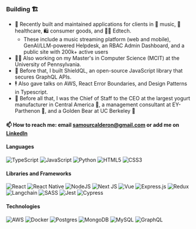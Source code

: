 ### Building 🏗️

- 👷 Recently built and maintained applications for clients in 🎵 music, 🏥 healthcare, 🛍️ consumer goods, and 🧑‍🏫 Edtech.
  - These include a music streaming platform (web and mobile), GenAI/LLM-powered Helpdesk, an RBAC Admin Dashboard, and a public site with 200k+ active users
- 🧑‍🎓 Also working on my Master's in Computer Science (MCIT) at the University of Pennsylvania.
- 🔐 Before that, I built ShieldQL, an open-source JavaScript library that secures GraphQL APIs.
- 🕴️ Also gave talks on AWS, React Error Boundaries, and Design Patterns in Typescript.
- 👶 Before all that, I was the Chief of Staff to the CEO at the largest yogurt manufacturer in Central America 🥛, a management consultant at EY-Parthenon 💼, and a Golden Bear at UC Berkeley 🐻

#### 📫 How to reach me: email samourcalderon@gmail.com or add me on [LinkedIn](https://www.linkedin.com/in/rodrigosamourcalderon/)

#### Languages
<img
src="https://camo.githubusercontent.com/d4cfec9550517aa67567e29843e3880ebf50bd7eeceafcd3b82875f17c9f564e/68747470733a2f2f696d672e736869656c64732e696f2f62616467652f747970657363726970742d2532333030374143432e7376673f7374796c653d666f722d7468652d6261646765266c6f676f3d74797065736372697074266c6f676f436f6c6f723d7768697465"
alt="TypeScript"
  data-canonical-src="https://img.shields.io/badge/typescript-%23007ACC.svg?style=for-the-badge&amp;logo=typescript&amp;logoColor=white"
/>
<img
  src="https://camo.githubusercontent.com/29d02b3669d6450d67e043cf5909e740dcb94c1e2306d88ac48b15b4ec55dc65/68747470733a2f2f696d672e736869656c64732e696f2f62616467652f6a6176617363726970742d2532333332333333302e7376673f7374796c653d666f722d7468652d6261646765266c6f676f3d6a617661736372697074266c6f676f436f6c6f723d253233463744463145"
  alt="JavaScript"
  data-canonical-src="https://img.shields.io/badge/javascript-%23323330.svg?style=for-the-badge&amp;logo=javascript&amp;logoColor=%23F7DF1E"
/>
<img
  src="https://camo.githubusercontent.com/0d0779a129f1dcf6c31613b701fe0646fd4e4d2ed2a7cbd61b27fd5514baa938/68747470733a2f2f696d672e736869656c64732e696f2f62616467652f707974686f6e2d3336373041303f7374796c653d666f722d7468652d6261646765266c6f676f3d707974686f6e266c6f676f436f6c6f723d666664643534"
  alt="Python"
  data-canonical-src="https://img.shields.io/badge/python-3670A0?style=for-the-badge&amp;logo=python&amp;logoColor=ffdd54"
/>
<img
  src="https://camo.githubusercontent.com/d4d9d935f85b68223a3514c6a889ea3ed6a77afb5f560c05baa1a1b168077830/68747470733a2f2f696d672e736869656c64732e696f2f62616467652f68746d6c352d2532334533344632362e7376673f7374796c653d666f722d7468652d6261646765266c6f676f3d68746d6c35266c6f676f436f6c6f723d7768697465"
  alt="HTML5"
  data-canonical-src="https://img.shields.io/badge/html5-%23E34F26.svg?style=for-the-badge&amp;logo=html5&amp;logoColor=white"
/>
<img
  src="https://camo.githubusercontent.com/930c71eac967cc5cec61c0aa08ba3719f9cb68e28cdffa63b28b0a31be1663b4/68747470733a2f2f696d672e736869656c64732e696f2f62616467652f637373332d2532333135373242362e7376673f7374796c653d666f722d7468652d6261646765266c6f676f3d63737333266c6f676f436f6c6f723d7768697465"
  alt="CSS3"
  data-canonical-src="https://img.shields.io/badge/css3-%231572B6.svg?style=for-the-badge&amp;logo=css3&amp;logoColor=white"
/>
#### Libraries and Frameworks
<img
  src="https://camo.githubusercontent.com/f93e05694a6f01f2f6a37713a454a942442a5ff2b33083891096a6f7e57842f8/68747470733a2f2f696d672e736869656c64732e696f2f62616467652f72656163742d2532333230323332612e7376673f7374796c653d666f722d7468652d6261646765266c6f676f3d7265616374266c6f676f436f6c6f723d253233363144414642"
  alt="React"
  data-canonical-src="https://img.shields.io/badge/react-%2320232a.svg?style=for-the-badge&amp;logo=react&amp;logoColor=%2361DAFB"
/>
<img
  src="https://img.shields.io/badge/React_Native-20232A?style=for-the-badge&logo=react&logoColor=61DAFB"
  alt="React Native"
/>
<img
  src="https://camo.githubusercontent.com/8477a50d7210f0f3bf15fbe5b44809296b75f2101a2927818599d72c8ea72cef/68747470733a2f2f696d672e736869656c64732e696f2f62616467652f6e6f64652e6a732d3644413535463f7374796c653d666f722d7468652d6261646765266c6f676f3d6e6f64652e6a73266c6f676f436f6c6f723d7768697465"
  alt="NodeJS"
  data-canonical-src="https://img.shields.io/badge/node.js-6DA55F?style=for-the-badge&amp;logo=node.js&amp;logoColor=white"
/>
<img
  src="https://camo.githubusercontent.com/d4ff95c6c85e810b4acfe5dbf01bf2b44680cf75945b21a7e5438c87b473f2c6/68747470733a2f2f696d672e736869656c64732e696f2f62616467652f4e6578742d626c61636b3f7374796c653d666f722d7468652d6261646765266c6f676f3d6e6578742e6a73266c6f676f436f6c6f723d7768697465"
  alt="Next JS"
  data-canonical-src="https://img.shields.io/badge/Next-black?style=for-the-badge&amp;logo=next.js&amp;logoColor=white"
/>
<img
  src="https://img.shields.io/badge/Vue%20js-35495E?style=for-the-badge&logo=vuedotjs&logoColor=4FC08D"
  alt="Vue"
  data-canonical-src="https://img.shields.io/badge/Vue%20js-35495E?style=for-the-badge&logo=vuedotjs&logoColor=4FC08D"
/>
<img
  src="https://camo.githubusercontent.com/e01b1cfdcc52e26519db194c2a7b4b93eafe7a614a0dab69cfe967864a8f1119/68747470733a2f2f696d672e736869656c64732e696f2f62616467652f657870726573732e6a732d2532333430346435392e7376673f7374796c653d666f722d7468652d6261646765266c6f676f3d65787072657373266c6f676f436f6c6f723d253233363144414642"
  alt="Express.js"
  data-canonical-src="https://img.shields.io/badge/express.js-%23404d59.svg?style=for-the-badge&amp;logo=express&amp;logoColor=%2361DAFB"
/>
<img
  src="https://camo.githubusercontent.com/e295d0d1e6177be7fea7a386b987eb60077135419f901c302c2d1d327528b776/68747470733a2f2f696d672e736869656c64732e696f2f62616467652f72656475782d2532333539336438382e7376673f7374796c653d666f722d7468652d6261646765266c6f676f3d7265647578266c6f676f436f6c6f723d7768697465"
  alt="Redux"
  data-canonical-src="https://img.shields.io/badge/redux-%23593d88.svg?style=for-the-badge&amp;logo=redux&amp;logoColor=white"
/>
<img
  src="https://img.shields.io/badge/langchain-1C3C3C?style=for-the-badge&logo=langchain&logoColor=white"
  alt="Langchain"
/>
<img
  src="https://camo.githubusercontent.com/ce0d3c1da502dcf16ea5aa734ebdd983ed9a4a4fe884fdb00e9a896ef0aa7789/68747470733a2f2f696d672e736869656c64732e696f2f62616467652f534153532d686f7470696e6b2e7376673f7374796c653d666f722d7468652d6261646765266c6f676f3d53415353266c6f676f436f6c6f723d7768697465"
  alt="SASS"
  data-canonical-src="https://img.shields.io/badge/SASS-hotpink.svg?style=for-the-badge&amp;logo=SASS&amp;logoColor=white"
/>
<img
  src="https://img.shields.io/badge/Jest-C21325?style=for-the-badge&logo=jest&logoColor=white"
  alt="Jest"
/>
<img
  src="https://img.shields.io/badge/Cypress-17202C?style=for-the-badge&logo=cypress&logoColor=white"
  alt="Cypress"
/>
<!-- <img
  src="https://camo.githubusercontent.com/cbc28d3c7a695ebaa6128e9f8f6e8411e3c854373701da21134f4410c888ae2a/68747470733a2f2f696d672e736869656c64732e696f2f62616467652f4d55492d2532333030383143422e7376673f7374796c653d666f722d7468652d6261646765266c6f676f3d6d6174657269616c2d7569266c6f676f436f6c6f723d7768697465"
  alt="MUI"
  data-canonical-src="https://img.shields.io/badge/MUI-%230081CB.svg?style=for-the-badge&amp;logo=material-ui&amp;logoColor=white"
/>
<img
  src="https://camo.githubusercontent.com/44827058d4b05d71c87e257a4ef305f59a6732654cd9de1ee2f818e15dba31a4/68747470733a2f2f696d672e736869656c64732e696f2f62616467652f52656163745f526f757465722d4341343234353f7374796c653d666f722d7468652d6261646765266c6f676f3d72656163742d726f75746572266c6f676f436f6c6f723d7768697465"
  alt="React Router"
  data-canonical-src="https://img.shields.io/badge/React_Router-CA4245?style=for-the-badge&amp;logo=react-router&amp;logoColor=white"
/> -->
#### Technologies
<img
  src="https://camo.githubusercontent.com/873c09f11f469258183d6e64e34c12195f5f7f3d311b4c7a1461339a7255ee00/68747470733a2f2f696d672e736869656c64732e696f2f62616467652f4157532d2532334646393930302e7376673f7374796c653d666f722d7468652d6261646765266c6f676f3d616d617a6f6e2d617773266c6f676f436f6c6f723d7768697465"
  alt="AWS"
  data-canonical-src="https://img.shields.io/badge/AWS-%23FF9900.svg?style=for-the-badge&amp;logo=amazon-aws&amp;logoColor=white"
/>
<img
  src="https://camo.githubusercontent.com/c9a85f6869aa992f1500dd9d4d4bdff7d405605292ca152587394c1f92552d4f/68747470733a2f2f696d672e736869656c64732e696f2f62616467652f646f636b65722d2532333064623765642e7376673f7374796c653d666f722d7468652d6261646765266c6f676f3d646f636b6572266c6f676f436f6c6f723d7768697465"
  alt="Docker"
  data-canonical-src="https://img.shields.io/badge/docker-%230db7ed.svg?style=for-the-badge&amp;logo=docker&amp;logoColor=white"
/>
<img
  src="https://camo.githubusercontent.com/544022edf8369d944e68802fc043b0268484709e334d23db2882590aeae296cb/68747470733a2f2f696d672e736869656c64732e696f2f62616467652f706f7374677265732d2532333331363139322e7376673f7374796c653d666f722d7468652d6261646765266c6f676f3d706f737467726573716c266c6f676f436f6c6f723d7768697465"
  alt="Postgres"
  data-canonical-src="https://img.shields.io/badge/postgres-%23316192.svg?style=for-the-badge&amp;logo=postgresql&amp;logoColor=white"
/>
<img
  src="https://camo.githubusercontent.com/ec9b2bbaccf6915a29050ce24c10cd9b481b0c41b0bf5194add3e69f49a9be3c/68747470733a2f2f696d672e736869656c64732e696f2f62616467652f4d6f6e676f44422d2532333465613934622e7376673f7374796c653d666f722d7468652d6261646765266c6f676f3d6d6f6e676f6462266c6f676f436f6c6f723d7768697465"
  alt="MongoDB"
  data-canonical-src="https://img.shields.io/badge/MongoDB-%234ea94b.svg?style=for-the-badge&amp;logo=mongodb&amp;logoColor=white"
/>
<img
  src="https://camo.githubusercontent.com/84e0999fa027dedfb31a169d54da33fd98f9691c0b3aba4687a0e0a64cede44d/68747470733a2f2f696d672e736869656c64732e696f2f62616467652f6d7973716c2d2532333030662e7376673f7374796c653d666f722d7468652d6261646765266c6f676f3d6d7973716c266c6f676f436f6c6f723d7768697465"
  alt="MySQL"
  data-canonical-src="https://img.shields.io/badge/mysql-%2300f.svg?style=for-the-badge&amp;logo=mysql&amp;logoColor=white"
/>
<img
  src="https://camo.githubusercontent.com/ba9790d8993e444ef470ced67bcc6937bd4f8b4f5d1eb9ce4a16597be158dba6/68747470733a2f2f696d672e736869656c64732e696f2f62616467652f2d4772617068514c2d4531303039383f7374796c653d666f722d7468652d6261646765266c6f676f3d6772617068716c266c6f676f436f6c6f723d7768697465"
  alt="GraphQL"
  data-canonical-src="https://img.shields.io/badge/-GraphQL-E10098?style=for-the-badge&amp;logo=graphql&amp;logoColor=white"
/>
<!-- <img
  src="https://camo.githubusercontent.com/36e94a150acb3a08e254c12091ef06391f9eaaa9990c68828ab5b49d0afe2d26/68747470733a2f2f696d672e736869656c64732e696f2f62616467652f7765627061636b2d2532333844443646392e7376673f7374796c653d666f722d7468652d6261646765266c6f676f3d7765627061636b266c6f676f436f6c6f723d626c61636b"
  alt="Webpack"
  data-canonical-src="https://img.shields.io/badge/webpack-%238DD6F9.svg?style=for-the-badge&amp;logo=webpack&amp;logoColor=black"
/> -->
<!-- <img
  src="https://img.shields.io/badge/Vite-B73BFE?style=for-the-badge&logo=vite&logoColor=FFD62E"
  alt="Vite"
/> -->
<!-- <img
src="https://camo.githubusercontent.com/dffc113c48aaf3d4ff62db008910c0af280ad6d834c2e990246873eab4796c6e/68747470733a2f2f696d672e736869656c64732e696f2f62616467652f4e6f74696f6e2d2532333030303030302e7376673f7374796c653d666f722d7468652d6261646765266c6f676f3d6e6f74696f6e266c6f676f436f6c6f723d7768697465"
alt="Notion"
data-canonical-src="https://img.shields.io/badge/Notion-%23000000.svg?style=for-the-badge&amp;logo=notion&amp;logoColor=white"
/>
<img
src="https://camo.githubusercontent.com/cf06fedcca8eedc2ebcf41a87c79ae200b8e7f79b65a9c2dcd833d1990bd3290/68747470733a2f2f696d672e736869656c64732e696f2f62616467652f506f73746d616e2d4646364333373f7374796c653d666f722d7468652d6261646765266c6f676f3d706f73746d616e266c6f676f436f6c6f723d7768697465"
alt="Postman"
data-canonical-src="https://img.shields.io/badge/Postman-FF6C37?style=for-the-badge&amp;logo=postman&amp;logoColor=white"
/>
<img
src="https://camo.githubusercontent.com/43962ea76518cc3d0819b0206791ae36c28ccc369f99f412379914f42431c025/68747470733a2f2f696d672e736869656c64732e696f2f62616467652f76657263656c2d2532333030303030302e7376673f7374796c653d666f722d7468652d6261646765266c6f676f3d76657263656c266c6f676f436f6c6f723d7768697465"
alt="Vercel"
data-canonical-src="https://img.shields.io/badge/vercel-%23000000.svg?style=for-the-badge&amp;logo=vercel&amp;logoColor=white"
/> -->

<!---
rscalderon/rscalderon is a ✨ special ✨ repository because its `README.md` (this file) appears on your GitHub profile.
You can click the Preview link to take a look at your changes.
--->
